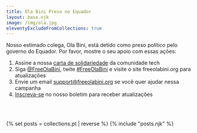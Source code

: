 ```yaml
---
title: Ola Bini Preso no Equador
layout: base.njk
image: /img/ola.jpg
eleventyExcludeFromCollections: true
---
```


Nosso estimado colega, Ola Bini, está detido como preso político pelo governo do Equador. Por favor, mostre o seu apoio com essas ações:

1) Assine a nossa <a href="/pt/statement" id="text-links">carta de solidariedade</a> da comunidade tech
2) Siga <a href="https://twitter.com/FreeOlaBini" id="text-links">@FreeOlaBini</a>, twite <a href="https://twitter.com/intent/tweet?url=https://freeolabini.org&text=Defensor+dos+direitos+digitais+Ola+Bini+foi+detido+no+Equador.+Por+favor+siga+@FreeOlaBini+%23FreeOlaBini" id="text-links">#FreeOlaBini</a> e visite o site freeolabini.org para atualizações
3) Envie um email <a href="mailto:support@freeolabini.org" id="text-links">support&#64;freeolabini.org</a> se você quer ajudar nessa campanha
4) <a href="/pt/subscribe" id="text-links">Inscreva-se</a> no nosso boletim para receber atualizações

<br><br>

{% set posts = collections.pt | reverse %}
{% include "posts.njk" %}
